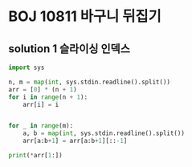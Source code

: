 # BOJ 10811 바구니 뒤집기

## solution 1 슬라이싱 인덱스


```python
import sys

n, m = map(int, sys.stdin.readline().split())
arr = [0] * (n + 1)
for i in range(n + 1):
    arr[i] = i


for _ in range(m):
    a, b = map(int, sys.stdin.readline().split())
    arr[a:b+1] = arr[a:b+1][::-1]

print(*arr[1:])
```
